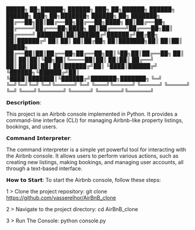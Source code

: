  █████╗ ██╗██████╗ ██████╗ ███╗   ██╗██████╗      ██████╗ ██████╗ ███╗   ██╗███████╗ ██████╗ ██╗     ███████╗
██╔══██╗██║██╔══██╗██╔══██╗████╗  ██║██╔══██╗    ██╔════╝██╔═══██╗████╗  ██║██╔════╝██╔═══██╗██║     ██╔════╝
███████║██║██████╔╝██████╔╝██╔██╗ ██║██████╔╝    ██║     ██║   ██║██╔██╗ ██║███████╗██║   ██║██║     █████╗  
██╔══██║██║██╔══██╗██╔══██╗██║╚██╗██║██╔══██╗    ██║     ██║   ██║██║╚██╗██║╚════██║██║   ██║██║     ██╔══╝  
██║  ██║██║██║  ██║██████╔╝██║ ╚████║██████╔╝    ╚██████╗╚██████╔╝██║ ╚████║███████║╚██████╔╝███████╗███████╗
╚═╝  ╚═╝╚═╝╚═╝  ╚═╝╚═════╝ ╚═╝  ╚═══╝╚═════╝      ╚═════╝ ╚═════╝ ╚═╝  ╚═══╝╚══════╝ ╚═════╝ ╚══════╝╚══════╝
                                                                                                             
                                                                                                                            
                                                                                                                            
                                                                                                                            
𝗗𝗲𝘀𝗰𝗿𝗶𝗽𝘁𝗶𝗼𝗻:

This project is an Airbnb console implemented in Python. It provides a command-line interface (CLI) for managing Airbnb-like property listings, bookings, and users.

𝗖𝗼𝗺𝗺𝗮𝗻𝗱 𝗜𝗻𝘁𝗲𝗿𝗽𝗿𝗲𝘁𝗲𝗿:

The command interpreter is a simple yet powerful tool for interacting with the Airbnb console. It allows users to perform various actions, such as creating new listings, making bookings, and managing user accounts, all through a text-based interface.


𝗛𝗼𝘄 𝘁𝗼 𝗦𝘁𝗮𝗿𝘁:
To start the Airbnb console, follow these steps:

1 > Clone the project repository:
    git clone https://github.com/yasserelhor/AirBnB_clone

2 > Navigate to the project directory:
    cd AirBnB_clone

3 > Run The Console:
    python console.py



